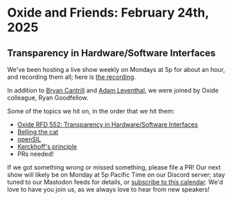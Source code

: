 # Oxide and Friends: February 24th, 2025

## Transparency in Hardware/Software Interfaces

We've been hosting a live show weekly on Mondays at 5p for about an hour,
and recording them all; here is
[the recording](https://youtu.be/6HcBFB6wUlQ).

In addition to
[Bryan Cantrill](https://bsky.app/profile/bcantrill.bsky.social) and
[Adam Leventhal](https://bsky.app/profile/ahl.bsky.social),
we were joined by Oxide colleague, Ryan Goodfellow.

Some of the topics we hit on, in the order that we hit them:

- [Oxide RFD 552: Transparency in Hardware/Software Interfaces](https://rfd.shared.oxide.computer/rfd/0552)
- [Belling the cat](https://en.wikipedia.org/wiki/Belling_the_Cat)
- [openSIL](https://github.com/openSIL/openSIL)
- [Kerckhoff's principle](https://en.wikipedia.org/wiki/Kerckhoffs's_principle)
- PRs needed!

If we got something wrong or missed something, please file a PR!
Our next show will likely be on Monday at 5p Pacific Time on our Discord
server; stay tuned to our Mastodon feeds for details, or [subscribe to this
calendar](https://calendar.google.com/calendar/ical/c_318925f4185aa71c4524d0d6127f31058c9e21f29f017d48a0fca6f564969cd0%40group.calendar.google.com/public/basic.ics).
We'd love to have you join us, as we always love to hear from new speakers!

